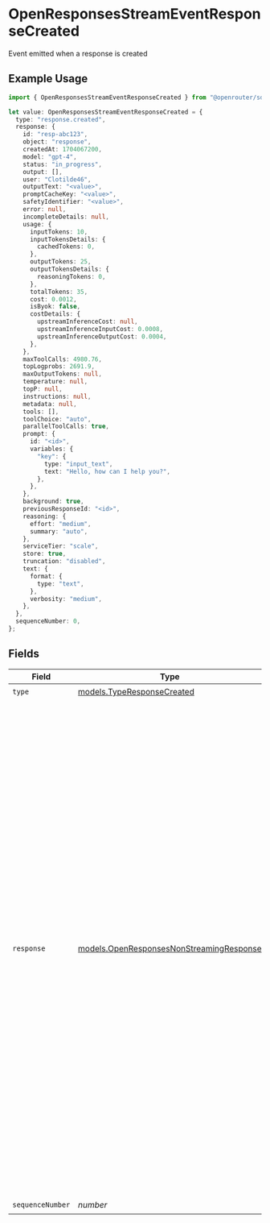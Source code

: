 # OpenResponsesStreamEventResponseCreated

Event emitted when a response is created

## Example Usage

```typescript
import { OpenResponsesStreamEventResponseCreated } from "@openrouter/sdk/models";

let value: OpenResponsesStreamEventResponseCreated = {
  type: "response.created",
  response: {
    id: "resp-abc123",
    object: "response",
    createdAt: 1704067200,
    model: "gpt-4",
    status: "in_progress",
    output: [],
    user: "Clotilde46",
    outputText: "<value>",
    promptCacheKey: "<value>",
    safetyIdentifier: "<value>",
    error: null,
    incompleteDetails: null,
    usage: {
      inputTokens: 10,
      inputTokensDetails: {
        cachedTokens: 0,
      },
      outputTokens: 25,
      outputTokensDetails: {
        reasoningTokens: 0,
      },
      totalTokens: 35,
      cost: 0.0012,
      isByok: false,
      costDetails: {
        upstreamInferenceCost: null,
        upstreamInferenceInputCost: 0.0008,
        upstreamInferenceOutputCost: 0.0004,
      },
    },
    maxToolCalls: 4980.76,
    topLogprobs: 2691.9,
    maxOutputTokens: null,
    temperature: null,
    topP: null,
    instructions: null,
    metadata: null,
    tools: [],
    toolChoice: "auto",
    parallelToolCalls: true,
    prompt: {
      id: "<id>",
      variables: {
        "key": {
          type: "input_text",
          text: "Hello, how can I help you?",
        },
      },
    },
    background: true,
    previousResponseId: "<id>",
    reasoning: {
      effort: "medium",
      summary: "auto",
    },
    serviceTier: "scale",
    store: true,
    truncation: "disabled",
    text: {
      format: {
        type: "text",
      },
      verbosity: "medium",
    },
  },
  sequenceNumber: 0,
};
```

## Fields

| Field                                                                                                                                                                                                                                                                                                                                                                                                                                                                                                                                                                                                                                                                                                                           | Type                                                                                                                                                                                                                                                                                                                                                                                                                                                                                                                                                                                                                                                                                                                            | Required                                                                                                                                                                                                                                                                                                                                                                                                                                                                                                                                                                                                                                                                                                                        | Description                                                                                                                                                                                                                                                                                                                                                                                                                                                                                                                                                                                                                                                                                                                     | Example                                                                                                                                                                                                                                                                                                                                                                                                                                                                                                                                                                                                                                                                                                                         |
| ------------------------------------------------------------------------------------------------------------------------------------------------------------------------------------------------------------------------------------------------------------------------------------------------------------------------------------------------------------------------------------------------------------------------------------------------------------------------------------------------------------------------------------------------------------------------------------------------------------------------------------------------------------------------------------------------------------------------------- | ------------------------------------------------------------------------------------------------------------------------------------------------------------------------------------------------------------------------------------------------------------------------------------------------------------------------------------------------------------------------------------------------------------------------------------------------------------------------------------------------------------------------------------------------------------------------------------------------------------------------------------------------------------------------------------------------------------------------------- | ------------------------------------------------------------------------------------------------------------------------------------------------------------------------------------------------------------------------------------------------------------------------------------------------------------------------------------------------------------------------------------------------------------------------------------------------------------------------------------------------------------------------------------------------------------------------------------------------------------------------------------------------------------------------------------------------------------------------------- | ------------------------------------------------------------------------------------------------------------------------------------------------------------------------------------------------------------------------------------------------------------------------------------------------------------------------------------------------------------------------------------------------------------------------------------------------------------------------------------------------------------------------------------------------------------------------------------------------------------------------------------------------------------------------------------------------------------------------------- | ------------------------------------------------------------------------------------------------------------------------------------------------------------------------------------------------------------------------------------------------------------------------------------------------------------------------------------------------------------------------------------------------------------------------------------------------------------------------------------------------------------------------------------------------------------------------------------------------------------------------------------------------------------------------------------------------------------------------------- |
| `type`                                                                                                                                                                                                                                                                                                                                                                                                                                                                                                                                                                                                                                                                                                                          | [models.TypeResponseCreated](../models/typeresponsecreated.md)                                                                                                                                                                                                                                                                                                                                                                                                                                                                                                                                                                                                                                                                  | :heavy_check_mark:                                                                                                                                                                                                                                                                                                                                                                                                                                                                                                                                                                                                                                                                                                              | N/A                                                                                                                                                                                                                                                                                                                                                                                                                                                                                                                                                                                                                                                                                                                             |                                                                                                                                                                                                                                                                                                                                                                                                                                                                                                                                                                                                                                                                                                                                 |
| `response`                                                                                                                                                                                                                                                                                                                                                                                                                                                                                                                                                                                                                                                                                                                      | [models.OpenResponsesNonStreamingResponse](../models/openresponsesnonstreamingresponse.md)                                                                                                                                                                                                                                                                                                                                                                                                                                                                                                                                                                                                                                      | :heavy_check_mark:                                                                                                                                                                                                                                                                                                                                                                                                                                                                                                                                                                                                                                                                                                              | Complete non-streaming response from the Responses API                                                                                                                                                                                                                                                                                                                                                                                                                                                                                                                                                                                                                                                                          | {<br/>"id": "resp-abc123",<br/>"object": "response",<br/>"created_at": 1704067200,<br/>"model": "gpt-4",<br/>"status": "completed",<br/>"output": [<br/>{<br/>"type": "message",<br/>"id": "msg-abc123",<br/>"status": "completed",<br/>"role": "assistant",<br/>"content": [<br/>{<br/>"type": "output_text",<br/>"text": "Hello! How can I help you today?",<br/>"annotations": []<br/>}<br/>]<br/>}<br/>],<br/>"usage": {<br/>"input_tokens": 10,<br/>"output_tokens": 25,<br/>"total_tokens": 35,<br/>"input_tokens_details": {<br/>"cached_tokens": 0<br/>},<br/>"output_tokens_details": {<br/>"reasoning_tokens": 0<br/>}<br/>},<br/>"tools": [],<br/>"tool_choice": "auto",<br/>"parallel_tool_calls": true,<br/>"error": null,<br/>"incomplete_details": null,<br/>"temperature": null,<br/>"top_p": null,<br/>"max_output_tokens": null,<br/>"metadata": null,<br/>"instructions": null<br/>} |
| `sequenceNumber`                                                                                                                                                                                                                                                                                                                                                                                                                                                                                                                                                                                                                                                                                                                | *number*                                                                                                                                                                                                                                                                                                                                                                                                                                                                                                                                                                                                                                                                                                                        | :heavy_check_mark:                                                                                                                                                                                                                                                                                                                                                                                                                                                                                                                                                                                                                                                                                                              | N/A                                                                                                                                                                                                                                                                                                                                                                                                                                                                                                                                                                                                                                                                                                                             |                                                                                                                                                                                                                                                                                                                                                                                                                                                                                                                                                                                                                                                                                                                                 |